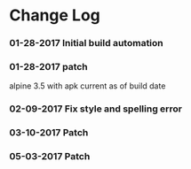 # Change Log

### 01-28-2017 Initial build automation

### 01-28-2017 patch

alpine 3.5 with apk current as of build date

### 02-09-2017 Fix style and spelling error

### 03-10-2017 Patch

### 05-03-2017 Patch